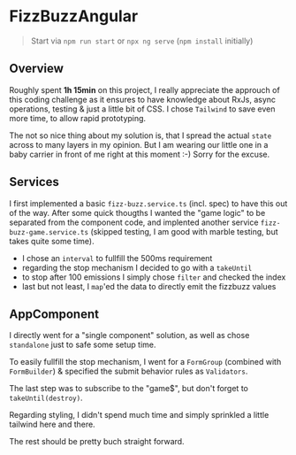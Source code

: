 # FizzBuzzAngular

> Start via `npm run start` or `npx ng serve` (`npm install` initially)

## Overview

Roughly spent **1h 15min** on this project, I really appreciate the approuch of this coding challenge as
it ensures to have knowledge about RxJs, async operations, testing & just a little bit of CSS. I chose
`Tailwind` to save even more time, to allow rapid prototyping.

The not so nice thing about my solution is, that I spread the actual `state` across to many layers
in my opinion. But I am wearing our little one in a baby carrier in front of me right at this moment :-)
Sorry for the excuse.

## Services

I first implemented a basic `fizz-buzz.service.ts` (incl. spec) to have this out of the way. After some
quick thougths I wanted the "game logic" to be separated from the component code, and implented another
service `fizz-buzz-game.service.ts` (skipped testing, I am good with marble testing, but takes quite some time).

- I chose an `interval` to fullfill the 500ms requirement
- regarding the stop mechanism I decided to go with a `takeUntil`
- to stop after 100 emissions I simply chose `filter` and checked the index
- last but not least, I `map`'ed the data to directly emit the fizzbuzz values

## AppComponent

I directly went for a "single component" solution, as well as chose `standalone` just to safe some setup time.

To easily fullfill the stop mechanism, I went for a `FormGroup` (combined with `FormBuilder`) & specified the
submit behavior rules as `Validators`.

The last step was to subscribe to the "game$", but don't forget to `takeUntil(destroy)`.

Regarding styling, I didn't spend much time and simply sprinkled a little tailwind here and there.

The rest should be pretty buch straight forward.
